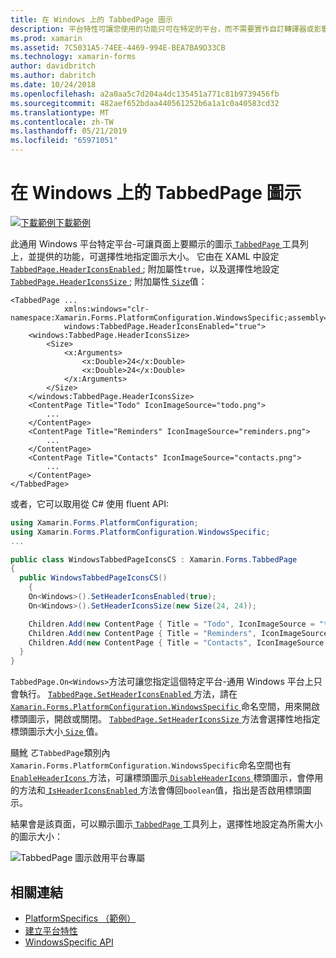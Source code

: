 ```yaml
---
title: 在 Windows 上的 TabbedPage 圖示
description: 平台特性可讓您使用的功能只可在特定的平台，而不需要實作自訂轉譯器或影響。 這篇文章說明如何使用 Windows 平台特定，可讓 TabbedPage 工具列上顯示的頁面圖示。
ms.prod: xamarin
ms.assetid: 7C5031A5-74EE-4469-994E-BEA7BA9D33CB
ms.technology: xamarin-forms
author: davidbritch
ms.author: dabritch
ms.date: 10/24/2018
ms.openlocfilehash: a2a0aa5c7d204a4dc135451a771c81b9739456fb
ms.sourcegitcommit: 482aef652bdaa440561252b6a1a1c0a40583cd32
ms.translationtype: MT
ms.contentlocale: zh-TW
ms.lasthandoff: 05/21/2019
ms.locfileid: "65971051"
---
```

# <a name="tabbedpage-icons-on-windows"></a>在 Windows 上的 TabbedPage 圖示

[![下載範例](~/media/shared/download.png)下載範例](https://developer.xamarin.com/samples/xamarin-forms/UserInterface/PlatformSpecifics/)

此通用 Windows 平台特定平台-可讓頁面上要顯示的圖示[ `TabbedPage` ](xref:Xamarin.Forms.TabbedPage)工具列上，並提供的功能，可選擇性地指定圖示大小。 它由在 XAML 中設定[ `TabbedPage.HeaderIconsEnabled` ](xref:Xamarin.Forms.PlatformConfiguration.WindowsSpecific.TabbedPage.HeaderIconsEnabledProperty) ; 附加屬性`true`，以及選擇性地設定[ `TabbedPage.HeaderIconsSize` ](xref:Xamarin.Forms.PlatformConfiguration.WindowsSpecific.TabbedPage.HeaderIconsSizeProperty) ; 附加屬性[ `Size`](xref:Xamarin.Forms.Size)值：

```xaml
<TabbedPage ...
            xmlns:windows="clr-namespace:Xamarin.Forms.PlatformConfiguration.WindowsSpecific;assembly=Xamarin.Forms.Core"
            windows:TabbedPage.HeaderIconsEnabled="true">
    <windows:TabbedPage.HeaderIconsSize>
        <Size>
            <x:Arguments>
                <x:Double>24</x:Double>
                <x:Double>24</x:Double>
            </x:Arguments>
        </Size>
    </windows:TabbedPage.HeaderIconsSize>
    <ContentPage Title="Todo" IconImageSource="todo.png">
        ...
    </ContentPage>
    <ContentPage Title="Reminders" IconImageSource="reminders.png">
        ...
    </ContentPage>
    <ContentPage Title="Contacts" IconImageSource="contacts.png">
        ...
    </ContentPage>
</TabbedPage>
```

或者，它可以取用從 C# 使用 fluent API:

```csharp
using Xamarin.Forms.PlatformConfiguration;
using Xamarin.Forms.PlatformConfiguration.WindowsSpecific;
...

public class WindowsTabbedPageIconsCS : Xamarin.Forms.TabbedPage
{
  public WindowsTabbedPageIconsCS()
    {
    On<Windows>().SetHeaderIconsEnabled(true);
    On<Windows>().SetHeaderIconsSize(new Size(24, 24));

    Children.Add(new ContentPage { Title = "Todo", IconImageSource = "todo.png" });
    Children.Add(new ContentPage { Title = "Reminders", IconImageSource = "reminders.png" });
    Children.Add(new ContentPage { Title = "Contacts", IconImageSource = "contacts.png" });
  }
}
```

`TabbedPage.On<Windows>`方法可讓您指定這個特定平台-通用 Windows 平台上只會執行。 [ `TabbedPage.SetHeaderIconsEnabled` ](xref:Xamarin.Forms.PlatformConfiguration.WindowsSpecific.TabbedPage.SetHeaderIconsEnabled(Xamarin.Forms.IPlatformElementConfiguration{Xamarin.Forms.PlatformConfiguration.Windows,Xamarin.Forms.TabbedPage},System.Boolean))方法，請在[ `Xamarin.Forms.PlatformConfiguration.WindowsSpecific` ](xref:Xamarin.Forms.PlatformConfiguration.WindowsSpecific)命名空間，用來開啟標頭圖示，開啟或關閉。 [ `TabbedPage.SetHeaderIconsSize` ](xref:Xamarin.Forms.PlatformConfiguration.WindowsSpecific.TabbedPage.SetHeaderIconsSize(Xamarin.Forms.IPlatformElementConfiguration{Xamarin.Forms.PlatformConfiguration.Windows,Xamarin.Forms.TabbedPage},Xamarin.Forms.Size))方法會選擇性地指定標頭圖示大小[ `Size` ](xref:Xamarin.Forms.Size)值。

颾魤 ㄛ`TabbedPage`類別內`Xamarin.Forms.PlatformConfiguration.WindowsSpecific`命名空間也有[ `EnableHeaderIcons` ](xref:Xamarin.Forms.PlatformConfiguration.WindowsSpecific.TabbedPage.EnableHeaderIcons*)方法，可讓標頭圖示[ `DisableHeaderIcons` ](xref:Xamarin.Forms.PlatformConfiguration.WindowsSpecific.TabbedPage.DisableHeaderIcons*)標頭圖示，會停用的方法和[ `IsHeaderIconsEnabled` ](xref:Xamarin.Forms.PlatformConfiguration.WindowsSpecific.TabbedPage.IsHeaderIconsEnabled*)方法會傳回`boolean`值，指出是否啟用標頭圖示。

結果會是該頁面，可以顯示圖示[ `TabbedPage` ](xref:Xamarin.Forms.TabbedPage)工具列上，選擇性地設定為所需大小的圖示大小：

![TabbedPage 圖示啟用平台專屬](tabbedpage-icons-images/tabbedpage-icons.png "TabbedPage 圖示啟用平台專屬")

## <a name="related-links"></a>相關連結

- [PlatformSpecifics （範例）](https://developer.xamarin.com/samples/xamarin-forms/UserInterface/PlatformSpecifics/)
- [建立平台特性](~/xamarin-forms/platform/platform-specifics/index.md#creating-platform-specifics)
- [WindowsSpecific API](xref:Xamarin.Forms.PlatformConfiguration.WindowsSpecific)
